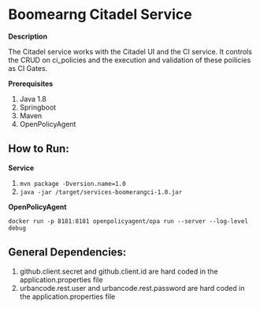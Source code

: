 # Boomearng Citadel Service

**Description**

The Citadel service works with the Citadel UI and the CI service. It controls the CRUD on ci_policies and the execution and validation of these poilicies as CI Gates.

**Prerequisites**

1. Java 1.8 
2. Springboot 
3. Maven
4. OpenPolicyAgent 

## How to Run:

**Service**

1. `mvn package -Dversion.name=1.0`
2. `java -jar /target/services-boomerangci-1.0.jar`

**OpenPolicyAgent**

`docker run -p 8181:8181 openpolicyagent/opa run --server --log-level debug`

## General Dependencies:

1. github.client.secret and github.client.id are hard coded in the application.properties file
2. urbancode.rest.user and urbancode.rest.password are hard coded in the application.properties file

